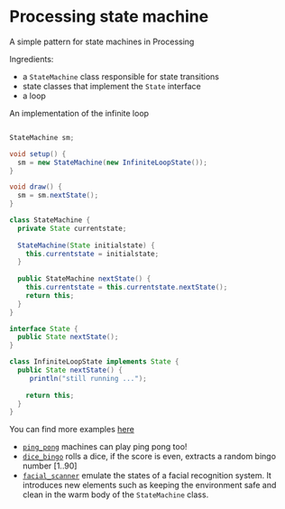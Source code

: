 Processing state machine
========================

A simple pattern for state machines in Processing  
  

Ingredients:  

- a `StateMachine` class responsible for state transitions  
- state classes that implement the `State` interface  
- a loop  


An implementation of the infinite loop

```java

StateMachine sm;

void setup() {
  sm = new StateMachine(new InfiniteLoopState());
}

void draw() {
  sm = sm.nextState();
}

class StateMachine {
  private State currentstate;
  
  StateMachine(State initialstate) {
    this.currentstate = initialstate;
  }
  
  public StateMachine nextState() {    
    this.currentstate = this.currentstate.nextState();
   	return this; 
  }
}

interface State {
  public State nextState();  
}

class InfiniteLoopState implements State {
  public State nextState() {
     println("still running ...");
    
    return this;
  }
}


```

You can find more examples [here](https://github.com/wstucco/processing_state_machine/tree/master/examples)  
- [`ping_pong`](https://github.com/wstucco/processing_state_machine/tree/master/examples/ping_pong) machines can play ping pong too!
- [`dice_bingo`](https://github.com/wstucco/processing_state_machine/tree/master/examples/dice_bingo) rolls a dice, if the score is even, extracts a random bingo number [1..90]
- [`facial_scanner`](https://github.com/wstucco/processing_state_machine/tree/master/examples/facial_scanner) emulate the states of a facial recognition system. It introduces new elements such as keeping the environment safe and clean in the warm body of the `StateMachine` class.

